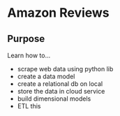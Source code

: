 # Amazon Reviews
## Purpose
Learn how to...
- scrape web data using python lib
- create a data model
- create a relational db on local 
- store the data in cloud service
- build dimensional models
- ETL this

